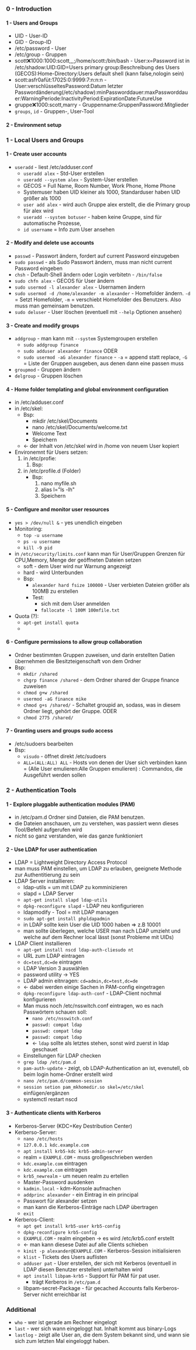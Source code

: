 ### 0 - Introduction
#### 1 - Users and Groups
* UID - User-ID
* GID - Group-ID
* /etc/password - User
* /etc/group - Gruppen
* scott:x:1000:1000:scott,,,;/home/scott:/bin/bash - User:x=Password ist in /etc/shadow:UID:GID=Users primary group:Beschreibung des Users (GECOS):Home-Directory:Users default shell (kann false,nologin sein)
* scott:asfr0afüt:17025:0:9999:7:n:n:n - User:verschlüsseltesPassword:Datum letzter Passwordänderung(/etc/shadow):minPassworddauer:maxPassworddauer:WarningPeriode:InactivityPeriod:ExpirationDate:FutureUse
* gruppe:x:1000:scott,marry - Gruppenname:GruppenPassword:Mitglieder
* `groups`, `id` - Gruppen-, User-Tool
#### 2 - Environment setup
### 1 - Local Users and Groups
#### 1 - Create user accounts
* `useradd` - liest /etc/adduser.conf
    * `useradd alex` - Std-User erstellen
    * `useradd --system alex` - System-User erstellen
    * GECOS = Full Name, Room Number, Work Phone, Home Phone
    * Systemuser haben UID kleiner als 1000, Standarduser haben UID größer als 1000
    * `user add alex` - wird auch Gruppe alex erstellt, die die Primary group für alex wird
    * `useradd --system botuser` - haben keine Gruppe, sind für automatische Prozesse,
    * `id username` = Info zum User ansehen
#### 2 - Modify and delete use accounts
* `passwd` - Passwort ändern, fordert auf current Password einzugeben
* `sudo passwd` - als Sudo Passwort ändern, muss man nicht current Password eingeben
* `chsh` - Default-Shell ändern oder Login verbitetn - `/bin/false`
* `sudo chfn alex` - GECOS für User ändern
* `sudo usermod -l alexander alex` - Usernamen ändern
* `sudo usermod -d /home/alexander -m alexander` - Homefolder ändern. `-d` = Setzt Homefolder, `-m` = verschiebt Homefolder des Benutzers. Also muss man gemeinsam benutzen.
* `sudo deluser` - User löschen (eventuell mit `--help` Optionen ansehen)
#### 3 - Create and modify groups
* `addgroup` - man kann mit `--system` Systemgroupen erstellen
    * `sudo addgroup finance`
    * `sudo adduser alexander finance`
    ODER
    * `sudo usermod -aG alexander finance` - `-a` = append statt replace, `-G` = Liste der Gruppen ausgeben, aus denen dann eine passen muss
* `groupmod` - Gruppen ändern 
* `delgroup` - Gruppen löschen
#### 4 - Home folder templating and global environment configuration
* in /etc/adduser.conf
* in /etc/skel:
    * Bsp:
        * mkdir /etc/skel/Documents
        * nano /etc/skel/Documents/welcome.txt
        * Welcome Text
        * Speichern
    * <- der Inhalt von /etc/skel wird in /home von neuem User kopiert
* Environemnt für Users setzen:
    1. in /etc/profie:
        1. Bsp:
    2. in /etc/profile.d (Folder)
        * Bsp:
            1. nano myfile.sh
            2. alias l="ls -lh"
            2. Speichern
#### 5 - Configure and monitor user resources
* `yes > /dev/null &` - yes unendlich eingeben
* Monitoring:
    * `top -u username`
    * `ps -u username`
    * `kill -9 pid`
* in `/etc/security/limits.conf` kann man für User/Gruppen Grenzen für CPU,Memory, Menge der geöffneten Dateien setzen
    * soft - dem User wird nur Warnung angezeigt
    * hard - wird Unterbunden
    * Bsp:
        * `alexander hard fsize 100000` - User verbieten Dateien größer als 100MB zu erstellen
        * Test:
            * sich mit dem User anmelden
            * `fallocate -l 100M 100mfile.txt`
* Quota (?):
    * `apt-get install quota`
    * 

#### 6 - Configure permissions to allow group collaboration
* Ordner bestimmten Gruppen zuweisen, und darin erstellten Datien übernehmen die Besitzteigenschaft von dem Ordner
* Bsp:
    * `mkdir /shared`
    * `chgrp finance /shared` - dem Ordner shared der Gruppe finance zuweisen
    * `chmod g+w /shared`
    * `usermod -aG finance mike`
    * `chmod g+s /shared/` - Schaltet groupid an, sodass, was in diesem Ordner liegt, gehört der Gruppe.
    ODER
    * `chmod 2775 /shared/`

#### 7 - Granting users and groups sudo access
* /etc/sudoers bearbeiten
* Bsp:
    * `visudo` - öffnet direkt /etc/sudoers
    * `ALL=(ALL:ALL) ALL` - Hosts von denen der User sich verbinden kann = (Alle User emulieren:Alle Gruppen emulieren) : Commandos, die Ausgeführt werden sollen
### 2 - Authentication Tools
#### 1 - Explore pluggable authentication modules (PAM)
* in /etc/pam.d Ordner sind Dateien, die PAM benutzen.
* die Dateien anschauen, um zu verstehen, was passiert wenn dieses Tool/Befehl aufgerufen wird
* nicht so ganz verstanden, wie das ganze funktioniert
#### 2 - Use LDAP for user authentication
* LDAP = Lightweight Directory Access Protocol
* man muss PAM einstellen, um LDAP zu erlauben, geeignete Methode zur Authentitierung zu sein
* LDAP Server installieren:
    * ldap-utils = um mit LDAP zu komminizieren
    * slapd = LDAP Server
    * `apt-get install slapd ldap-utils`
    * `dpkg-reconfigure slapd` - LDAP neu konfigurieren
    * ldapmodify - Tool = mit LDAP managen
    * `sudo apt-get install phpldapadmin`
    * in LDAP sollte kein User die UID 1000 haben => z.B 10001
    * man sollte überlegen, welche USER man nach LDAP umzieht und welche auf dem Rechner local lässt (sonst Probleme mit UIDs)
* LDAP Client installieren
    * `apt-get install nscd ldap-auth-cliesudo nt`
    * URL zum LDAP eintragen
    * `dc=test,dc=de` eintragen
    * LDAP Version 3 auswählen
    * password utility -> YES
    * LDAP admin eitnragen: `cd=admin,dc=test,dc=de`
    * <- dabei werden einige Sachen in PAM-config eingetragen
    * `dpkg-reconfigure ldap-auth-conf` - LDAP-Client nochmal konfigurieren 
    * Man muss noch /etc/nsswitch.conf eintragen, wo es nach Passwörtern schauen soll:
        * `nano /etc/nsswitch.conf`
        * `passwd: compat ldap`
        * `passwd: compat ldap`
        * `passwd: compat ldap`
        * <- `ldap` sollte als letztes stehen, sonst wird zuerst in ldap geschauet
    * Einstellungen für LDAP checken
    * `grep ldap /etc/pam.d`
    * `pam-auth-update` - zeigt, ob LDAP-Authentication an ist, evenutell, ob beim login home-Ordner erstellt wird
    * `nano /etc/pam.d/common-session`
    * `session setion pam_mkhomedir.so skel=/etc/skel` einfügen/ergänzen
    * systemctl restart nscd
#### 3 - Authenticate clients with Kerberos
* Kerberos-Server (KDC=Key Destribution Center)
* Kerberso-Server:
    * `nano /etc/hosts`
    * `127.0.0.1 kdc.example.com`
    * `apt install krb5-kdc krb5-admin-server`
    * realm = `EXAMPLE.COM` - muss großgeschrieben werden
    * `kdc.example.com` eintragen
    * `kdc.example.com` eintragen
    * `krb5_newrealm` - um neuen realm zu ertellen
    * Master-Password ausdenken
    * `kadmin.local` - kdm-Konsole aufmachen
    * `addprinc alexander` - ein Eintrag in ein principal
    * Passwort für alexander setzen
    * man kann die Kerberos-Einträge nach LDAP übertragen
    * `exit`
* Kerberos-Client:
    * `apt get install krb5-user krb5-config`
    * `dpkg-reconfigure krb5-config`
    * `EXAMPLE.COM` - realm eingeben -> es wird /etc/krb5.conf erstellt
    * <- man kann diesese Datei auf alle Clients schieben
    * `kinit -p alexander@EXAMPLE.COM` - Kerberos-Session initialisieren
    * `klist` - Tickets des Users auflisten
    * `adduser pat` - User erstellen, der sich mit Kerberos (eventuell in LDAP diesen Benutzer erstellen) unterhalten wird
    * `apt install libpam-krb5` - Support für PAM für pat user.
        * trägt Kerberos in `/etc/pam.d`
    * libpam-secret-Package - für gecached Accounts falls Kerberos-Server nicht erreichbar ist
### Additional
* `who` - wer ist gerade am Rechner eingelogt
* `last` - wer sich wann eingeloggt hat. Inhalt kommt aus binary-Logs
* `lastlog` - zeigt alle User an, die dem System bekannt sind, und wann sie sich zum letzten Mal eingeloggt haben.
